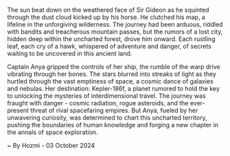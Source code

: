
The sun beat down on the weathered face of Sir Gideon as he squinted through the dust cloud kicked up by his horse.  He clutched his map, a lifeline in the unforgiving wilderness.  The journey had been arduous, riddled with bandits and treacherous mountain passes, but the rumors of a lost city, hidden deep within the uncharted forest, drove him onward.  Each rustling leaf, each cry of a hawk, whispered of adventure and danger, of secrets waiting to be uncovered in this ancient land.

Captain Anya gripped the controls of her ship, the rumble of the warp drive vibrating through her bones.  The stars blurred into streaks of light as they hurtled through the vast emptiness of space, a cosmic dance of galaxies and nebulas.  Her destination: Kepler-186f, a planet rumored to hold the key to unlocking the mysteries of interdimensional travel.  The journey was fraught with danger - cosmic radiation, rogue asteroids, and the ever-present threat of rival spacefaring empires.  But Anya, fueled by her unwavering curiosity, was determined to chart this uncharted territory, pushing the boundaries of human knowledge and forging a new chapter in the annals of space exploration. 

~ By Hozmi - 03 October 2024
